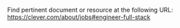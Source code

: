Find pertinent document or resource at the following URL:
https://clever.com/about/jobs#engineer-full-stack
